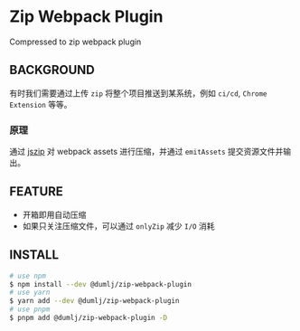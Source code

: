 <!-- This file is dynamically generated. please edit in __readme__ -->

# Zip Webpack Plugin

Compressed to zip webpack plugin


## BACKGROUND

有时我们需要通过上传 `zip` 将整个项目推送到某系统，例如 `ci/cd`, `Chrome Extension` 等等。

### 原理

通过 [jszip](https://www.npmjs.com/package/jszip) 对 webpack assets 进行压缩，并通过 `emitAssets` 提交资源文件并输出。


## FEATURE

- 开箱即用自动压缩
- 如果只关注压缩文件，可以通过 `onlyZip` 减少 `I/O` 消耗


## INSTALL

```bash
# use npm
$ npm install --dev @dumlj/zip-webpack-plugin
# use yarn
$ yarn add --dev @dumlj/zip-webpack-plugin
# use pnpm
$ pnpm add @dumlj/zip-webpack-plugin -D
```
